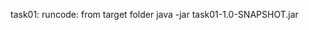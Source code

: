 task01:
runcode: from target folder
java -jar task01-1.0-SNAPSHOT.jar <CSV file> <template file>
Example:
java -jar task01-1.0-SNAPSHOT.jar "D:/VisaWorkshop/SDFA/task01/src/main/java/myApp/tour_packages.csv" "D:/VisaWorkshop/SDFA/task01/src/main/java/myApp/tour_packages.txt"

java -jar task01-1.0-SNAPSHOT.jar "D:/VisaWorkshop/SDFA/task01/src/main/java/myApp/thankyou.csv" "D:/VisaWorkshop/SDFA/task01/src/main/java/myApp/thankyou.txt"     

task01: 
runcode:
mvn compile exec:java -Dexec.mainClass="myApp.Client"
